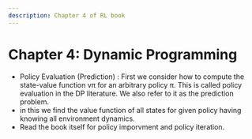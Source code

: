 ```yaml
---
description: Chapter 4 of RL book
---
```


# Chapter 4: Dynamic Programming

* Policy Evaluation \(Prediction\) : First we consider how to compute the state-value function vπ for an arbitrary policy π. This is called policy evaluation in the DP literature. We also refer to it as the prediction problem.
* in this we find the value function of all states for given policy having knowing all environment dynamics. 
* Read the book itself for policy imporvment and policy iteration.

